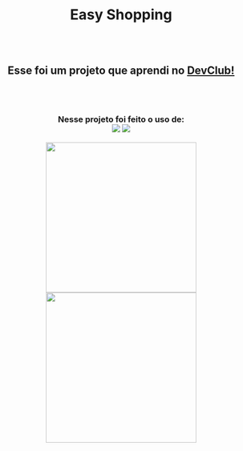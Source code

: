 <h1 align="center"> Easy Shopping </h1>
<br>
<br>
<h2 align="center"> Esse foi um projeto que aprendi no <a href="rodolfomori.com.br/devclub"> DevClub! </a></h2>
<br>
<br>
<h3 align="center"> Nesse projeto foi feito o uso de:
  <br>
  <img src="https://img.shields.io/badge/HTML5-E34F26?style=for-the-badge&logo=html5&logoColor=white"/>
  <img src="https://img.shields.io/badge/CSS3-1572B6?style=for-the-badge&logo=css3&logoColor=white"/>
    </p>
<img src="https://github.com/Yuna133/Easy-shopping/blob/master/pc.png?raw=true" height="300px" margin="10px"/>
<img src="https://github.com/Yuna133/Easy-shopping/blob/master/celular.png?raw=true" height="300px"  margin="10px"/>

